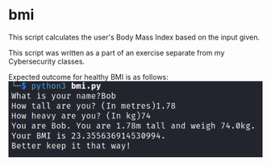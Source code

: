 # bmi
This script calculates the user's Body Mass Index based on the input given.    

This script was written as a part of an exercise separate from my Cybersecurity classes.   

Expected outcome for healthy BMI is as follows:   
![goodbmi](https://github.com/Aux-User/bmi/blob/main/bmiscreenie.png)
